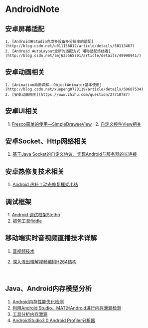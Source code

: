 # AndroidNote

## 安卓屏幕适配
    1. [Android用Studio完成多设备多分辨率的适配](http://blog.csdn.net/u011156012/article/details/50113467)
    2. [Android AutoLayout全新的适配方式 堪称适配终结者](http://blog.csdn.net/lmj623565791/article/details/49990941/)

## 安卓动画相关
    1. [Animation动画详解——ObjectAnimator基本使用](http://blog.csdn.net/xuepeng0728119/article/details/50607534)
    2. [安卓动画相关](https://www.zhihu.com/question/27718787)

## 安卓UI相关
    1. [Fresco简单的使用—SimpleDraweeView](http://blog.csdn.net/u011164565/article/details/51330778)
    2. [自定义控件View相关](http://blog.csdn.net/duyiqun/article/details/70184803)


## 安卓Socket、Http网络相关
1. [基于Java Socket的自定义协议，实现Android与服务器的长连接](http://blog.csdn.net/u010818425/article/details/53448817)


## 安卓热修复技术相关
1. [Android 热补丁动态修复框架小结](http://blog.csdn.net/lmj623565791/article/details/49883661)


## 调试框架
    1. [Android 调试框架Stetho](https://www.figotan.org/2016/04/18/using-stetho-to-diagnose-data-on-android)<br>
    2. [抓包工具fiddle](http://www.cnblogs.com/yyhh/p/5140852.html)

## 移动端实时音视频直播技术详解

1. [音视频技术](http://www.52im.net/thread-853-1-1.html)

2. [深入浅出理解视频编码H264结构](http://simplecodesky.com/2016/11/15/%E6%B7%B1%E5%85%A5%E6%B5%85%E5%87%BA%E7%90%86%E8%A7%A3%E8%A7%86%E9%A2%91%E7%BC%96%E7%A0%81H264%E7%BB%93%E6%9E%84/)

   ​


## Java、Android内存模型分析

1. [Android内存性能优化检测](https://www.jianshu.com/p/3103985da0ef)
2. [利用Android Studio、MAT对Android进行内存泄漏检测](https://github.com/taoweiji/DemoAndroidMemoryLeak)
3. [工具分析内存泄漏](https://www.jianshu.com/p/fa88a33cae19)
4. [AndroidStudio3.0 Android Profiler分析器](http://blog.csdn.net/niubitianping/article/details/72617864)


